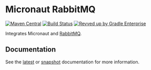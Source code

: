 # Micronaut RabbitMQ

 [![Maven Central](https://img.shields.io/maven-central/v/io.micronaut.rabbitmq/micronaut-rabbitmq.svg?label=Maven%20Central)](https://search.maven.org/search?q=g:%22io.micronaut.rabbitmq%22%20AND%20a:%22micronaut-rabbitmq%22)
[![Build Status](https://travis-ci.org/micronaut-projects/micronaut-rabbitmq.svg?branch=master)](https://travis-ci.org/micronaut-projects/micronaut-rabbitmq)
[![Revved up by Gradle Enterprise](https://img.shields.io/badge/Revved%20up%20by-Gradle%20Enterprise-06A0CE?logo=Gradle&labelColor=02303A)](https://ge.micronaut.io/scans)

 Integrates Micronaut and [RabbitMQ](https://www.rabbitmq.com).

 ## Documentation

 See the [latest](https://micronaut-projects.github.io/micronaut-rabbitmq/latest/guide) or [snapshot](https://micronaut-projects.github.io/micronaut-rabbitmq/snapshot/guide/index.html) documentation for more information.

